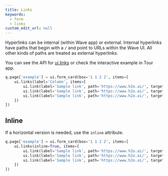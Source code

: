 ```yaml
---
title: Links
keywords:
  - form
  - links
custom_edit_url: null
---
```


Hyperlinks can be internal (within Wave app) or external.
Internal hyperlinks have paths that begin with a `/` and point to URLs within the Wave UI.
All other kinds of paths are treated as external hyperlinks.

You can see the API for [ui.links](/docs/api/ui#links) or check the interactive example in Tour app.

```py
q.page['example'] = ui.form_card(box='1 1 2 2', items=[
    ui.links(label='Column', items=[
        ui.link(label='Sample link', path='https://www.h2o.ai/', target='_blank'),
        ui.link(label='Sample link', path='https://www.h2o.ai/', target='_blank'),
        ui.link(label='Sample link', path='https://www.h2o.ai/', target='_blank'),
    ])
])
```

## Inline

If a horizontal version is needed, use the `inline` attribute.

```py
q.page['example'] = ui.form_card(box='1 1 2 2', items=[
    ui.links(inline=True, items=[
        ui.link(label='Sample link', path='https://www.h2o.ai/', target='_blank'),
        ui.link(label='Sample link', path='https://www.h2o.ai/', target='_blank'),
        ui.link(label='Sample link', path='https://www.h2o.ai/', target='_blank'),
    ])
])
```
